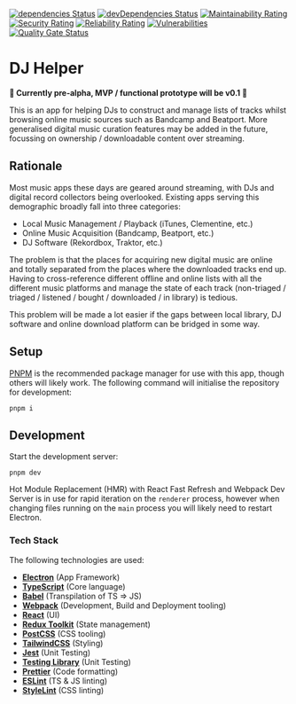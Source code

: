 [![dependencies Status](https://status.david-dm.org/gh/goosewobbler/dj-helper.svg)](https://david-dm.org/goosewobbler/dj-helper) [![devDependencies Status](https://status.david-dm.org/gh/goosewobbler/dj-helper.svg?type=dev)](https://david-dm.org/goosewobbler/dj-helper?type=dev)  [![Maintainability Rating](https://sonarcloud.io/api/project_badges/measure?project=goosewobbler_dj-helper&metric=sqale_rating)](https://sonarcloud.io/dashboard?id=goosewobbler_dj-helper) [![Security Rating](https://sonarcloud.io/api/project_badges/measure?project=goosewobbler_dj-helper&metric=security_rating)](https://sonarcloud.io/dashboard?id=goosewobbler_dj-helper) [![Reliability Rating](https://sonarcloud.io/api/project_badges/measure?project=goosewobbler_dj-helper&metric=reliability_rating)](https://sonarcloud.io/dashboard?id=goosewobbler_dj-helper) [![Vulnerabilities](https://sonarcloud.io/api/project_badges/measure?project=goosewobbler_dj-helper&metric=vulnerabilities)](https://sonarcloud.io/dashboard?id=goosewobbler_dj-helper) [![Quality Gate Status](https://sonarcloud.io/api/project_badges/measure?project=goosewobbler_dj-helper&metric=alert_status)](https://sonarcloud.io/dashboard?id=goosewobbler_dj-helper)

# DJ Helper 

**🚧 Currently pre-alpha, MVP / functional prototype will be v0.1 🚧**

This is an app for helping DJs to construct and manage lists of tracks whilst browsing online music sources such as Bandcamp and Beatport. More generalised digital music curation features may be added in the future, focussing on ownership / downloadable content over streaming.

## Rationale

Most music apps these days are geared around streaming, with DJs and digital record collectors being overlooked. Existing apps serving this demographic broadly fall into three categories:

* Local Music Management / Playback (iTunes, Clementine, etc.)
* Online Music Acquisition (Bandcamp, Beatport, etc.)
* DJ Software (Rekordbox, Traktor, etc.)

The problem is that the places for acquiring new digital music are online and totally separated from the places where the downloaded tracks end up.  Having to cross-reference different offline and online lists with all the different music platforms and manage the state of each track (non-triaged / triaged / listened / bought / downloaded / in library) is tedious. 

This problem will be made a lot easier if the gaps between local library, DJ software and online download platform can be bridged in some way.

## Setup

[PNPM](https://pnpm.io) is the recommended package manager for use with this app, though others will likely work. The following command will initialise the repository for development:

```
pnpm i
```

## Development

Start the development server: 

```
pnpm dev
``` 

Hot Module Replacement (HMR) with React Fast Refresh and Webpack Dev Server is in use for rapid iteration on the `renderer` process, however when changing files running on the `main` process you will likely need to restart Electron.

### Tech Stack

The following technologies are used:

- **[Electron](https://electronjs.org)** (App Framework)
- **[TypeScript](https://www.typescriptlang.org)** (Core language)
- **[Babel](https://babeljs.io)** (Transpilation of TS => JS)
- **[Webpack](https://webpack.js.org)** (Development, Build and Deployment tooling)
- **[React](https://reactjs.org)** (UI)
- **[Redux Toolkit](https://redux-toolkit.js.org)** (State management)
- **[PostCSS](https://postcss.org)** (CSS tooling)
- **[TailwindCSS](https://tailwindcss.com)** (Styling)
- **[Jest](https://jestjs.io)** (Unit Testing)
- **[Testing Library](https://testing-library.com)** (Unit Testing)
- **[Prettier](https://prettier.io)** (Code formatting)
- **[ESLint](https://eslint.org)** (TS & JS linting)
- **[StyleLint](https://stylelint.io)** (CSS linting)
